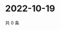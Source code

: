 # 2022-10-19

共 0 条

<!-- BEGIN WEIBO -->
<!-- 最后更新时间 Wed Oct 19 2022 23:24:13 GMT+0800 (China Standard Time) -->

<!-- END WEIBO -->
